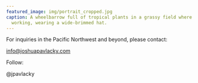 ```yaml
---
featured_image: img/portrait_cropped.jpg
caption: A wheelbarrow full of tropical plants in a grassy field where Josh is
  working, wearing a wide-brimmed hat.
---
```


For inquiries in t﻿he Pacific Northwest and beyond, please contact:

info@joshuapavlacky.com

Follow:

@jpavlacky
